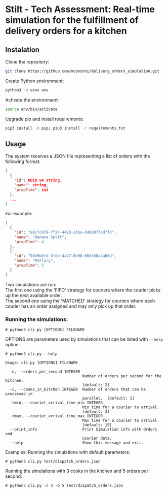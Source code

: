 # Stilt - Tech Assessment: Real-time simulation for the fulfillment of delivery orders for a kitchen

## Instalation

Clone the repository:
```bash
git clone https://github.com/mconsoni/delivery_orders_simulation.git
```
Create Python environment:
```bash
python3 -m venv env
```
Activate the environment:
```bash
source env/bin/activate
```
Upgrade pip and install requirements:
```bash
pip3 install -U pip; pip3 install -r requirements.txt
```

## Usage

The system receives a JSON file representing a list of orders with the following format:
```json
[
  {  
    "id": UUID v4 string,
    "name": string, 
    "prepTime": int
  }, 
  ...
]
```
For example:
```json
[
  {
    "id": "a8cfcb76-7f24-4420-a5ba-d46dd77bdffd",
    "name": "Banana Split",
    "prepTime": 4
  },
  {
    "id": "58e9b5fe-3fde-4a27-8e98-682e58a4a65d",
    "name": "McFlury",
    "prepTime": 5
  } 
]
```

Two simulations are run:<br />
The first one using the 'FIFO' strategy for couriers where the courier picks up the next available order.<br />
The second one using the 'MATCHED' strategy for couriers where each courier has an order assigned and may only pick up that order.


### Running the simulations:
```
# python3 cli.py [OPTIONS] FILENAME
```
OPTIONS are parameters used by simulations that can be listed with `--help` option:
```
# python3 cli.py --help

Usage: cli.py [OPTIONS] FILENAME

  -o, --orders_per_second INTEGER
                                  Number of orders per second for the Kitchen.
                                  [default: 2]
  -c, --cooks_in_kitchen INTEGER  Number of orders that can be processed in
                                  parallel.  [default: 1]
  -tmin, --courier_arrival_time_min INTEGER
                                  Min time for a courier to arrival.
                                  [default: 3]
  -tmax, --courier_arrival_time_max INTEGER
                                  Max time for a courier to arrival.
                                  [default: 15]
  --print_info                    Print Simulation info with Orders and
                                  Courier data.
  --help                          Show this message and exit.

```
Examples:
Running the simulations with default parameters:
```
# python3 cli.py test/dispatch_orders.json
```
Running the simulations with 3 cooks in the kitchen and 5 orders per second:
```
# python3 cli.py -c 3 -o 5 test/dispatch_orders.json
```
